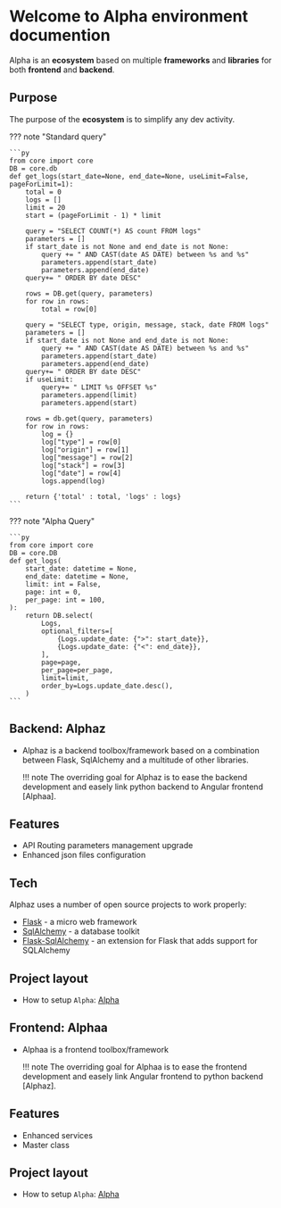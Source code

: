 # Welcome to Alpha environment documention

Alpha is an **ecosystem** based on multiple **frameworks** and **libraries** for both **frontend** and **backend**.

## Purpose

The purpose of the **ecosystem** is to simplify any dev activity. 

??? note "Standard query"

    ```py
    from core import core
    DB = core.db 
    def get_logs(start_date=None, end_date=None, useLimit=False, pageForLimit=1):
        total = 0
        logs = []
        limit = 20
        start = (pageForLimit - 1) * limit

        query = "SELECT COUNT(*) AS count FROM logs"
        parameters = []
        if start_date is not None and end_date is not None:
            query += " AND CAST(date AS DATE) between %s and %s"
            parameters.append(start_date)
            parameters.append(end_date)       
        query+= " ORDER BY date DESC"

        rows = DB.get(query, parameters)
        for row in rows:
            total = row[0]

        query = "SELECT type, origin, message, stack, date FROM logs"
        parameters = []
        if start_date is not None and end_date is not None:
            query += " AND CAST(date AS DATE) between %s and %s"
            parameters.append(start_date)
            parameters.append(end_date)       
        query+= " ORDER BY date DESC"
        if useLimit:
            query+= " LIMIT %s OFFSET %s"
            parameters.append(limit)
            parameters.append(start)

        rows = db.get(query, parameters)        
        for row in rows:
            log = {}
            log["type"] = row[0]
            log["origin"] = row[1]
            log["message"] = row[2]
            log["stack"] = row[3]
            log["date"] = row[4]
            logs.append(log)

        return {'total' : total, 'logs' : logs}
    ```

??? note "Alpha Query"

    ```py
    from core import core
    DB = core.DB
    def get_logs(
        start_date: datetime = None,
        end_date: datetime = None,
        limit: int = False,
        page: int = 0,
        per_page: int = 100,
    ):
        return DB.select(
            Logs,
            optional_filters=[
                {Logs.update_date: {">": start_date}},
                {Logs.update_date: {"<": end_date}},
            ],
            page=page,
            per_page=per_page,
            limit=limit,
            order_by=Logs.update_date.desc(),
        )
    ```

## Backend: Alphaz

- Alphaz is a backend toolbox/framework based on a combination between Flask, SqlAlchemy and a multitude of other libraries.

    !!! note
        The overriding goal for Alphaz is to ease the backend development and easely link python backend to Angular frontend [Alphaa].

## Features

-   API Routing parameters management upgrade
-   Enhanced json files configuration

## Tech

Alphaz uses a number of open source projects to work properly:

-   [Flask](https://flask.palletsprojects.com/en/1.1.x/) - a micro web framework
-   [SqlAlchemy](https://www.sqlalchemy.org/) - a database toolkit
-   [Flask-SqlAlchemy](https://flask-sqlalchemy.palletsprojects.com/en/2.x/) - an extension for Flask that adds support for SQLAlchemy

## Project layout

- How to setup `Alpha`: [Alpha](alpha_setup.md)
## Frontend: Alphaa

- Alphaa is a frontend toolbox/framework

    !!! note
        The overriding goal for Alphaa is to ease the frontend development and easely link Angular frontend to python backend [Alphaz].
## Features

- Enhanced services
- Master class


## Project layout

- How to setup `Alpha`: [Alpha](alpha_setup.md)